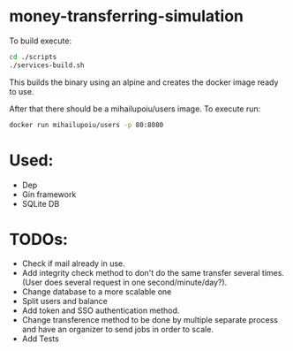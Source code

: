 # money-transferring-simulation

To build execute:
```bash 
cd ./scripts
./services-build.sh
```

This builds the binary using an alpine and creates the docker image ready to use.


After that there should be a mihailupoiu/users image. To execute run:

```bash 
docker run mihailupoiu/users -p 80:8080
```

# Used:
* Dep
* Gin framework
* SQLite DB

# TODOs:

* Check if mail already in use.
* Add integrity check method to don't do the same transfer several times. (User does several request in one second/minute/day?).
* Change database to a more scalable one
* Split users and balance
* Add token and SSO authentication method.
* Change transference method to be done by multiple separate process and have an organizer to send jobs in order to scale.
* Add Tests